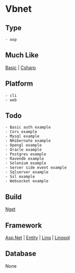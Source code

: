 # Vbnet

## Type
	- oop
## Much Like
[Basic](BASIC.md) | [Csharp](CSHARP.md)
## Platform
	- cli
	- web
## Todo
	- Basic auth example
	- Cors example
	- Mysql example
	- NHibernate example
	- Opengl example
	- Oracle example
	- Postgres example
	- Ravendb example
	- Selenium example
	- Server side event example
	- Sqlserver example
	- Ssl example
	- Websocket example
## Build
[Nget](https://github.com/bearddan2000?tab=repositories&q=vbnet+nget&type=&language=&sort=)
## Framework
[Asp.Net](https://github.com/bearddan2000?tab=repositories&q=vbnet+asp.net&type=&language=&sort=) | [Entity](https://github.com/bearddan2000?tab=repositories&q=vbnet+entity&type=&language=&sort=) | [Linq](https://github.com/bearddan2000?tab=repositories&q=vbnet+linq&type=&language=&sort=) | [Linqsql](https://github.com/bearddan2000?tab=repositories&q=vbnet+linqsql&type=&language=&sort=)
## Database
None